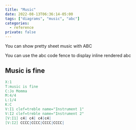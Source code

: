 ```yaml
---
title: "Music"
date: 2022-08-13T06:36:14-05:00
tags: ["diagrams", "music", "abc"]
categories:
  - reference
private: false
---
```


You can show pretty sheet music with ABC

<!--more-->

You can use the abc code fence to display inline rendered abc

## Music is fine

```abc
X:1
T:music is fine
C:Jo Momma
M:4/4
L:1/4
K:C
V:I1 clef=treble name="Instrument 1"
V:I2 clef=treble name="Instrument 2"
[V:I1] c4| c4| c4|c4|
[V:I2] CCCC|CCCC|CCCC|CCCC|
```

